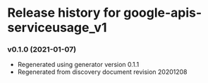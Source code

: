 # Release history for google-apis-serviceusage_v1

### v0.1.0 (2021-01-07)

* Regenerated using generator version 0.1.1
* Regenerated from discovery document revision 20201208

